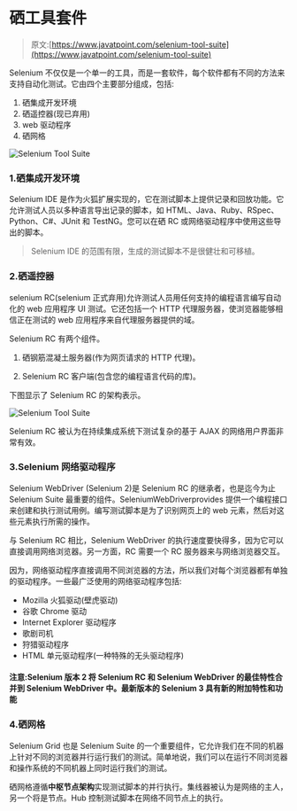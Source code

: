 # 硒工具套件

> 原文:[https://www.javatpoint.com/selenium-tool-suite](https://www.javatpoint.com/selenium-tool-suite)

Selenium 不仅仅是一个单一的工具，而是一套软件，每个软件都有不同的方法来支持自动化测试。它由四个主要部分组成，包括:

1.  硒集成开发环境
2.  硒遥控器(现已弃用)
3.  web 驱动程序
4.  硒网格

![Selenium Tool Suite](../Images/21e52f5d8b8a74ba3c8aa84a29f8c2a8.png)

### 1.硒集成开发环境

Selenium IDE 是作为火狐扩展实现的，它在测试脚本上提供记录和回放功能。它允许测试人员以多种语言导出记录的脚本，如 HTML、Java、Ruby、RSpec、Python、C#、JUnit 和 TestNG。您可以在硒 RC 或网络驱动程序中使用这些导出的脚本。

> Selenium IDE 的范围有限，生成的测试脚本不是很健壮和可移植。

### 2.硒遥控器

selenium RC(selenium 正式弃用)允许测试人员用任何支持的编程语言编写自动化的 web 应用程序 UI 测试。它还包括一个 HTTP 代理服务器，使浏览器能够相信正在测试的 web 应用程序来自代理服务器提供的域。

Selenium RC 有两个组件。

1.  硒钢筋混凝土服务器(作为网页请求的 HTTP 代理)。

2.  Selenium RC 客户端(包含您的编程语言代码的库)。

下图显示了 Selenium RC 的架构表示。

![Selenium Tool Suite](../Images/5641303a4b9939c60076f6d2f48af0fc.png)

Selenium RC 被认为在持续集成系统下测试复杂的基于 AJAX 的网络用户界面非常有效。

### 3.Selenium 网络驱动程序

Selenium WebDriver (Selenium 2)是 Selenium RC 的继承者，也是迄今为止 Selenium Suite 最重要的组件。SeleniumWebDriverprovides 提供一个编程接口来创建和执行测试用例。编写测试脚本是为了识别网页上的 web 元素，然后对这些元素执行所需的操作。

与 Selenium RC 相比，Selenium WebDriver 的执行速度要快得多，因为它可以直接调用网络浏览器。另一方面，RC 需要一个 RC 服务器来与网络浏览器交互。

因为，网络驱动程序直接调用不同浏览器的方法，所以我们对每个浏览器都有单独的驱动程序。一些最广泛使用的网络驱动程序包括:

*   Mozilla 火狐驱动(壁虎驱动)
*   谷歌 Chrome 驱动
*   Internet Explorer 驱动程序
*   歌剧司机
*   狩猎驱动程序
*   HTML 单元驱动程序(一种特殊的无头驱动程序)

#### 注意:Selenium 版本 2 将 Selenium RC 和 Selenium WebDriver 的最佳特性合并到 Selenium WebDriver 中。最新版本的 Selenium 3 具有新的附加特性和功能

### 4.硒网格

Selenium Grid 也是 Selenium Suite 的一个重要组件，它允许我们在不同的机器上针对不同的浏览器并行运行我们的测试。简单地说，我们可以在运行不同浏览器和操作系统的不同机器上同时运行我们的测试。

硒网格遵循**中枢节点架构**实现测试脚本的并行执行。集线器被认为是网络的主人，另一个将是节点。Hub 控制测试脚本在网络不同节点上的执行。